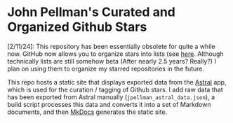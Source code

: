 # John Pellman's Curated and Organized Github Stars

[2/11/24]: This repository has been essentially obsolete for quite a while now. GitHub now allows you to organize stars into lists (see [here](https://github.blog/changelog/2021-12-09-lists-are-now-available-as-a-public-beta/).  Although technically lists are still somehow beta (After nearly 2.5 years? Really?) I plan on using them to organize my starred repositories in the future.

This repo hosts a static site that displays exported data from the [Astral](https://github.com/astralapp/astral) app, which is used for the curation / tagging of Github stars.  I add raw data that has been exported from Astral manually (`jpellman_astral_data.json`), a build script processes this data and converts it into a set of Markdown documents, and then [MkDocs](https://www.mkdocs.org/) generates the static site.    

